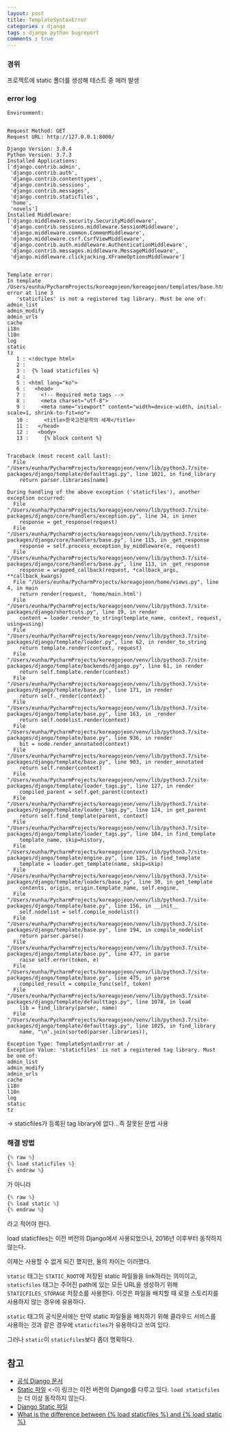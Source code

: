 ```yaml
---
layout: post
title: TemplateSyntaxError
categories : django
tags : django python bugreport
comments : true
---
```


### 경위

프로젝트에 static 폴더를 생성해 테스트 중 에러 발생

### error log

```
Environment:


Request Method: GET
Request URL: http://127.0.0.1:8000/

Django Version: 3.0.4
Python Version: 3.7.3
Installed Applications:
['django.contrib.admin',
 'django.contrib.auth',
 'django.contrib.contenttypes',
 'django.contrib.sessions',
 'django.contrib.messages',
 'django.contrib.staticfiles',
 'home',
 'novels']
Installed Middleware:
['django.middleware.security.SecurityMiddleware',
 'django.contrib.sessions.middleware.SessionMiddleware',
 'django.middleware.common.CommonMiddleware',
 'django.middleware.csrf.CsrfViewMiddleware',
 'django.contrib.auth.middleware.AuthenticationMiddleware',
 'django.contrib.messages.middleware.MessageMiddleware',
 'django.middleware.clickjacking.XFrameOptionsMiddleware']


Template error:
In template /Users/eunha/PycharmProjects/koreagojeon/koreagojeon/templates/base.html, error at line 3
   'staticfiles' is not a registered tag library. Must be one of:
admin_list
admin_modify
admin_urls
cache
i18n
l10n
log
static
tz
   1 : <!doctype html>
   2 :
   3 :  {% load staticfiles %}
   4 :
   5 : <html lang="ko">
   6 :   <head>
   7 :     <!-- Required meta tags -->
   8 :     <meta charset="utf-8">
   9 :     <meta name="viewport" content="width=device-width, initial-scale=1, shrink-to-fit=no">
   10 :     <title>한국고전문학의 세계</title>
   11 :   </head>
   12 :   <body>
   13 :     {% block content %}


Traceback (most recent call last):
  File "/Users/eunha/PycharmProjects/koreagojeon/venv/lib/python3.7/site-packages/django/template/defaulttags.py", line 1021, in find_library
    return parser.libraries[name]

During handling of the above exception ('staticfiles'), another exception occurred:
  File "/Users/eunha/PycharmProjects/koreagojeon/venv/lib/python3.7/site-packages/django/core/handlers/exception.py", line 34, in inner
    response = get_response(request)
  File "/Users/eunha/PycharmProjects/koreagojeon/venv/lib/python3.7/site-packages/django/core/handlers/base.py", line 115, in _get_response
    response = self.process_exception_by_middleware(e, request)
  File "/Users/eunha/PycharmProjects/koreagojeon/venv/lib/python3.7/site-packages/django/core/handlers/base.py", line 113, in _get_response
    response = wrapped_callback(request, *callback_args, **callback_kwargs)
  File "/Users/eunha/PycharmProjects/koreagojeon/home/views.py", line 4, in main
    return render(request, 'home/main.html')
  File "/Users/eunha/PycharmProjects/koreagojeon/venv/lib/python3.7/site-packages/django/shortcuts.py", line 19, in render
    content = loader.render_to_string(template_name, context, request, using=using)
  File "/Users/eunha/PycharmProjects/koreagojeon/venv/lib/python3.7/site-packages/django/template/loader.py", line 62, in render_to_string
    return template.render(context, request)
  File "/Users/eunha/PycharmProjects/koreagojeon/venv/lib/python3.7/site-packages/django/template/backends/django.py", line 61, in render
    return self.template.render(context)
  File "/Users/eunha/PycharmProjects/koreagojeon/venv/lib/python3.7/site-packages/django/template/base.py", line 171, in render
    return self._render(context)
  File "/Users/eunha/PycharmProjects/koreagojeon/venv/lib/python3.7/site-packages/django/template/base.py", line 163, in _render
    return self.nodelist.render(context)
  File "/Users/eunha/PycharmProjects/koreagojeon/venv/lib/python3.7/site-packages/django/template/base.py", line 936, in render
    bit = node.render_annotated(context)
  File "/Users/eunha/PycharmProjects/koreagojeon/venv/lib/python3.7/site-packages/django/template/base.py", line 903, in render_annotated
    return self.render(context)
  File "/Users/eunha/PycharmProjects/koreagojeon/venv/lib/python3.7/site-packages/django/template/loader_tags.py", line 127, in render
    compiled_parent = self.get_parent(context)
  File "/Users/eunha/PycharmProjects/koreagojeon/venv/lib/python3.7/site-packages/django/template/loader_tags.py", line 124, in get_parent
    return self.find_template(parent, context)
  File "/Users/eunha/PycharmProjects/koreagojeon/venv/lib/python3.7/site-packages/django/template/loader_tags.py", line 104, in find_template
    template_name, skip=history,
  File "/Users/eunha/PycharmProjects/koreagojeon/venv/lib/python3.7/site-packages/django/template/engine.py", line 125, in find_template
    template = loader.get_template(name, skip=skip)
  File "/Users/eunha/PycharmProjects/koreagojeon/venv/lib/python3.7/site-packages/django/template/loaders/base.py", line 30, in get_template
    contents, origin, origin.template_name, self.engine,
  File "/Users/eunha/PycharmProjects/koreagojeon/venv/lib/python3.7/site-packages/django/template/base.py", line 156, in __init__
    self.nodelist = self.compile_nodelist()
  File "/Users/eunha/PycharmProjects/koreagojeon/venv/lib/python3.7/site-packages/django/template/base.py", line 194, in compile_nodelist
    return parser.parse()
  File "/Users/eunha/PycharmProjects/koreagojeon/venv/lib/python3.7/site-packages/django/template/base.py", line 477, in parse
    raise self.error(token, e)
  File "/Users/eunha/PycharmProjects/koreagojeon/venv/lib/python3.7/site-packages/django/template/base.py", line 475, in parse
    compiled_result = compile_func(self, token)
  File "/Users/eunha/PycharmProjects/koreagojeon/venv/lib/python3.7/site-packages/django/template/defaulttags.py", line 1078, in load
    lib = find_library(parser, name)
  File "/Users/eunha/PycharmProjects/koreagojeon/venv/lib/python3.7/site-packages/django/template/defaulttags.py", line 1025, in find_library
    name, "\n".join(sorted(parser.libraries)),

Exception Type: TemplateSyntaxError at /
Exception Value: 'staticfiles' is not a registered tag library. Must be one of:
admin_list
admin_modify
admin_urls
cache
i18n
l10n
log
static
tz

```

-> staticfiles가 등록된 tag library에 없다...즉 잘못된 문법 사용

### 해결 방법

```python
{% raw %}
{% load staticfiles %}
{% endraw %}
```

가 아니라

```python
{% raw %}
{% load static %}
{% endraw %}
```

라고 적어야 한다.

load staticfiles는 이전 버전의 Django에서 사용되었으나, 2016년 이후부터 동작하지 않는다.

이제는 사용할 수 없게 되긴 했지만, 둘의 차이는 이러했다.

`static` 태그는 `STATIC_ROOT`에 저장된 static 파일들을 link하라는 의미이고, `staticfiles` 태그는 주어진 path에 있는 모든 URL을 생성하기 위해 `STATICFILES_STORAGE` 저장소를 사용한다. 이것은 파일을 배치할 때 로컬 스토리지를 사용하지 않는 경우에 유용하다.

`static` 태그의 공식문서에는 만약 static 파일들을 배치하기 위해 클라우드 서비스를 사용하는 것과 같은 경우에 `staticfiles`가 유용하다고 쓰여 있다.

그러나 `static`이 `staticfiles`보다 좀더 명확하다.

## 참고
- [공식 Django 문서](https://docs.djangoproject.com/en/2.2/ref/templates/builtins/#static)
- [Static 파일](http://pythonstudy.xyz/python/article/314-Static-%ED%8C%8C%EC%9D%BC) <-이 링크는 이전 버전의 Django를 다루고 있다. `load staticfiles`는 더 이상 동작하지 않는다.
- [Django Static 파일](https://velog.io/@ground4ekd/django-static)
- [What is the difference between {% load staticfiles %} and {% load static %}](https://stackoverflow.com/questions/24238496/what-is-the-difference-between-load-staticfiles-and-load-static)
